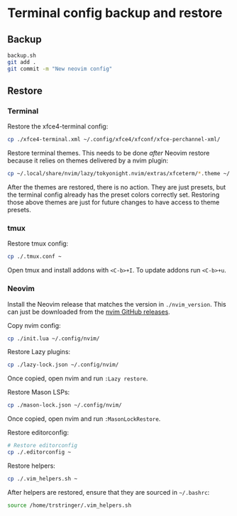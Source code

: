 # Terminal config backup and restore

## Backup

```bash
backup.sh
git add .
git commit -m "New neovim config"
```

## Restore

### Terminal

Restore the xfce4-terminal config:

```bash
cp ./xfce4-terminal.xml ~/.config/xfce4/xfconf/xfce-perchannel-xml/
```

Restore terminal themes. This needs to be done _after_ Neovim restore because it relies on themes delivered by a nvim plugin:

```bash
cp ~/.local/share/nvim/lazy/tokyonight.nvim/extras/xfceterm/*.theme ~/.local/share/xfce4/terminal/colorschemes/
```

After the themes are restored, there is no action. They are just presets, but the terminal config already has the preset colors correctly set. Restoring those above themes are just for future changes to have access to theme presets.

### tmux

Restore tmux config:

```bash
cp ./.tmux.conf ~
```

Open tmux and install addons with `<C-b>+I`. To update addons run `<C-b>+u`.

### Neovim

Install the Neovim release that matches the version in `./nvim_version`. This can just be downloaded from the [nvim GitHub releases](https://github.com/neovim/neovim/releases).

Copy nvim config:

```bash
cp ./init.lua ~/.config/nvim/
```

Restore Lazy plugins:

```bash
cp ./lazy-lock.json ~/.config/nvim/
```

Once copied, open nvim and run `:Lazy restore`.

Restore Mason LSPs:

```bash
cp ./mason-lock.json ~/.config/nvim/
```

Once copied, open nvim and run `:MasonLockRestore`.

Restore editorconfig:

```bash
# Restore editorconfig
cp ./.editorconfig ~
```

Restore helpers:

```bash
cp ./.vim_helpers.sh ~
```

After helpers are restored, ensure that they are sourced in `~/.bashrc`:

```bash
source /home/trstringer/.vim_helpers.sh
```
